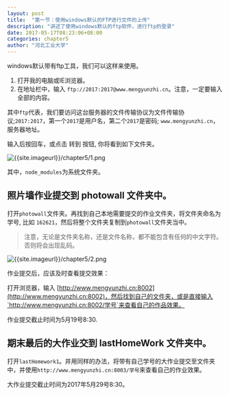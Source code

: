 ```yaml
---
layout: post
title:  "第一节：使用windows默认的FTP进行文件的上传"
description: "讲述了使用windows默认的ftp软件，进行ftp的登录"
date: 2017-05-17T08:23:06+08:00
categories: chapter5
author: "河北工业大学"
---
```

windows默认带有ftp工具，我们可以这样来使用。
1. 打开我的电脑或IE浏览器。
2. 在地址栏中，输入 `ftp://2017:2017@www.mengyunzhi.cn`。注意，一定要输入全部的内容。

其中`ftp`代表，我们要访问这台服务器的文件传输协议为文件传输协议;`2017:2017`，第一个`2017`是用户名，第二个`2017`是密码; `www.mengyunzhi.cn`，服务器地址。

输入后按回车，或点击 转到 按钮, 你将看到如下文件夹。

![{{site.imageurl}}/chapter5/1.png]({{site.imageurl}}/chapter5/1.png)

其中，`node_modules`为系统文件夹。

## 照片墙作业提交到 photowall 文件夹中。

打开`photowall`文件夹。再找到自己本地需要提交的作业文件夹，将文件夹命名为 学号, 比如 `162621`，然后将整个文件夹复制到`photowall`文件夹当中。

> 注意，无论是文件夹名称，还是文件名称，都不能包含有任何的中文字符。否则将会出现乱码。

![{{site.imageurl}}/chapter5/2.png]({{site.imageurl}}/chapter5/2.png)

作业提交后，应该及时查看提交效果：

打开浏览器，输入 [http://www.mengyunzhi.cn:8002](http://www.mengyunzhi.cn:8002)，然后找到自己的文件夹，或是直接输入`http://www.mengyunzhi.cn:8002/学号`来查看自己的作品效果。


作业提交截止时间为5月19号8:30.

## 期末最后的大作业交到 lastHomeWork 文件夹中。
打开`lastHomework1`。并用同样的办法，将带有自己学号的大作业提交至文件夹中，并使用`http://www.mengyunzhi.cn:8003/学号`来查看自己的作业效果。

大作业提交截止时间为2017年5月29号8:30。

